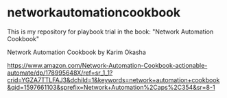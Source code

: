 # networkautomationcookbook
This is my repository for playbook trial in the book: "Network Automation Cookbook"

Network Automation Cookbook by Karim Okasha

https://www.amazon.com/Network-Automation-Cookbook-actionable-automate/dp/178995648X/ref=sr_1_1?crid=YGZA7TTLFAJ3&dchild=1&keywords=network+automation+cookbook&qid=1597661103&sprefix=Network+Automation%2Caps%2C354&sr=8-1
